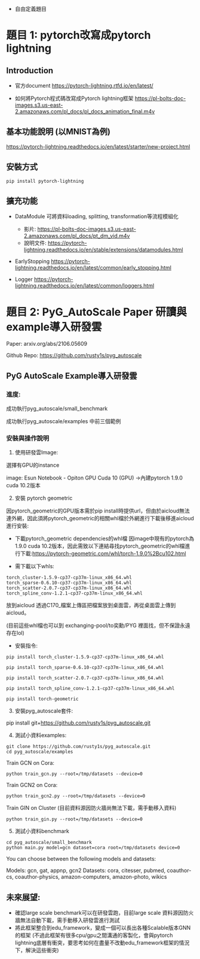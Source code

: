 - 自由定義題目

# 題目 1: pytorch改寫成pytorch lightning

## Introduction
* 官方document
https://pytorch-lightning.rtfd.io/en/latest/

* 如何將Pytorch程式碼改寫成Pytorch lightning框架
https://pl-bolts-doc-images.s3.us-east-2.amazonaws.com/pl_docs/pl_docs_animation_final.m4v

## 基本功能說明 (以MNIST為例)
https://pytorch-lightning.readthedocs.io/en/latest/starter/new-project.html

## 安裝方式
```
pip install pytorch-lightning
```

## 擴充功能
* DataModule
可將資料loading, splitting, transformation等流程模組化
	* 影片: https://pl-bolts-doc-images.s3.us-east-2.amazonaws.com/pl_docs/pt_dm_vid.m4v
	* 說明文件: https://pytorch-lightning.readthedocs.io/en/stable/extensions/datamodules.html

* EarlyStopping
https://pytorch-lightning.readthedocs.io/en/latest/common/early_stopping.html

* Logger
https://pytorch-lightning.readthedocs.io/en/latest/common/loggers.html

# 題目 2: PyG_AutoScale Paper 研讀與example導入研發雲 

Paper: arxiv.org/abs/2106.05609

Github Repo: https://github.com/rusty1s/pyg_autoscale

## PyG AutoScale Example導入研發雲 

### 進度: 

成功執行pyg_autoscale/small_benchmark

成功執行pyg_autoscale/examples 中前三個範例 

### 安裝與操作說明



1. 使用研發雲Image: 

選擇有GPU的instance

image: Esun Notebook - Opiton GPU Cuda 10 (GPU) ->內建pytorch 1.9.0 cuda 10.2版本

2. 安裝 pytorch geometric 

因pytorch_geometric的GPU版本需於pip install時提供url，但由於aicloud無法連外網，因此須將pytorch_geometric的相關whl檔於外網進行下載後移進aicloud進行安裝:

- 下載pytorch_geometric dependencies的whl檔
因image中現有的pytorch為1.9.0 cuda 10.2版本，因此需致以下連結尋找pytorch_geometric的whl檔進行下載:https://pytorch-geometric.com/whl/torch-1.9.0%2Bcu102.html

- 需下載以下whls:
```
torch_cluster-1.5.9-cp37-cp37m-linux_x86_64.whl
torch_sparse-0.6.10-cp37-cp37m-linux_x86_64.whl
torch_scatter-2.0.7-cp37-cp37m-linux_x86_64.whl
torch_spline_conv-1.2.1-cp37-cp37m-linux_x86_64.whl
```
放到aicloud
透過C170_檔案上傳區把檔案放到桌面雲，再從桌面雲上傳到aicloud。



(目前這些whl檔也可以到 exchanging-pool/to奕勳/PYG 裡面找，但不保證永遠存在lol) 

- 安裝指令:
```
pip install torch_cluster-1.5.9-cp37-cp37m-linux_x86_64.whl

pip install torch_sparse-0.6.10-cp37-cp37m-linux_x86_64.whl

pip install torch_scatter-2.0.7-cp37-cp37m-linux_x86_64.whl

pip install torch_spline_conv-1.2.1-cp37-cp37m-linux_x86_64.whl

pip install torch-geometric
```

3. 安裝pyg_autoscale套件: 

pip install git+https://github.com/rusty1s/pyg_autoscale.git


4. 測試小資料examples:
```
git clone https://github.com/rusty1s/pyg_autoscale.git
cd pyg_autoscale/examples
```
Train GCN on Cora:
```
python train_gcn.py --root=/tmp/datasets --device=0
```
Train GCN2 on Cora:
```
python train_gcn2.py --root=/tmp/datasets --device=0
```
Train GIN on Cluster (目前資料源因防火牆尚無法下載，需手動移入資料) 
```
python train_gin.py --root=/tmp/datasets --device=0
```

5. 測試小資料benchmark
```
cd pyg_autoscale/small_benchmark
python main.py model=gcn dataset=cora root=/tmp/datasets device=0
```

You can choose between the following models and datasets:

Models: gcn, gat, appnp, gcn2
Datasets: cora, citesser, pubmed, coauthor-cs, coauthor-physics, amazon-computers, amazon-photo, wikics

## 未來展望: 

- 確認large scale benchmark可以在研發雲跑，目前large scale 資料源因防火牆無法自動下載，需手動移入研發雲進行測試
- 將此框架整合到edu_framework，變成一個可以長出各種Scalable版本GNN的框架 (不過此框架有很多cpu/gpu之間溝通的客製化，會與pytorch lightning底層有衝突，要思考如何在盡量不改動edu_framework框架的情況下，解決這些衝突) 





